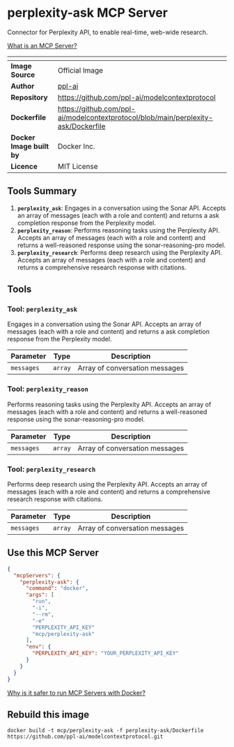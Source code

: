 # perplexity-ask MCP Server

Connector for Perplexity API, to enable real-time, web-wide research.

[What is an MCP Server?](https://www.anthropic.com/news/model-context-protocol)

| <!-- --> | <!-- --> |
|-----------|---------|
| **Image Source** | Official Image |
| **Author** | [ppl-ai](https://github.com/ppl-ai) |
| **Repository** | https://github.com/ppl-ai/modelcontextprotocol |
| **Dockerfile** | https://github.com/ppl-ai/modelcontextprotocol/blob/main/perplexity-ask/Dockerfile |
| **Docker Image built by** | Docker Inc. |
| **Licence** | MIT License |

## Tools Summary

 1. **`perplexity_ask`**: Engages in a conversation using the Sonar API. Accepts an array of messages (each with a role and content) and returns a ask completion response from the Perplexity model.
 1. **`perplexity_reason`**: Performs reasoning tasks using the Perplexity API. Accepts an array of messages (each with a role and content) and returns a well-reasoned response using the sonar-reasoning-pro model.
 1. **`perplexity_research`**: Performs deep research using the Perplexity API. Accepts an array of messages (each with a role and content) and returns a comprehensive research response with citations.

## Tools

### Tool: **`perplexity_ask`**

Engages in a conversation using the Sonar API. Accepts an array of messages (each with a role and content) and returns a ask completion response from the Perplexity model.

| Parameter | Type | Description |
| - | - | - |
| `messages` | `array` | Array of conversation messages |

### Tool: **`perplexity_reason`**

Performs reasoning tasks using the Perplexity API. Accepts an array of messages (each with a role and content) and returns a well-reasoned response using the sonar-reasoning-pro model.

| Parameter | Type | Description |
| - | - | - |
| `messages` | `array` | Array of conversation messages |

### Tool: **`perplexity_research`**

Performs deep research using the Perplexity API. Accepts an array of messages (each with a role and content) and returns a comprehensive research response with citations.

| Parameter | Type | Description |
| - | - | - |
| `messages` | `array` | Array of conversation messages |

## Use this MCP Server

```json
{
  "mcpServers": {
    "perplexity-ask": {
      "command": "docker",
      "args": [
        "run",
        "-i",
        "--rm",
        "-e"
        "PERPLEXITY_API_KEY"
        "mcp/perplexity-ask"
      ],
      "env": {
        "PERPLEXITY_API_KEY": "YOUR_PERPLEXITY_API_KEY"
      }
    }
  }
}
```

[Why is it safer to run MCP Servers with Docker?](https://www.docker.com/blog/the-model-context-protocol-simplifying-building-ai-apps-with-anthropic-claude-desktop-and-docker/)

## Rebuild this image

```console
docker build -t mcp/perplexity-ask -f perplexity-ask/Dockerfile https://github.com/ppl-ai/modelcontextprotocol.git
```

